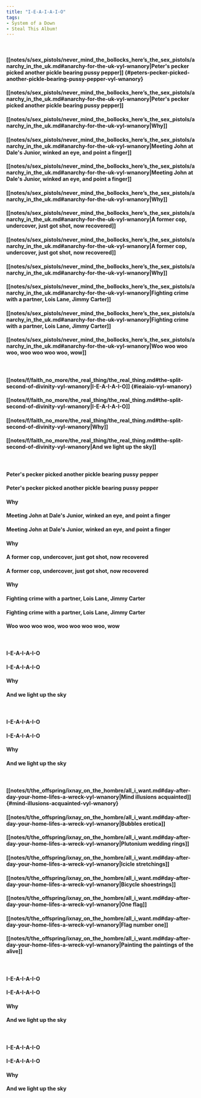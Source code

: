 ```yaml
---
title: "I-E-A-I-A-I-O"
tags:
- System of a Down
- Steal This Album!
---
```

&nbsp;
#### [[notes/s/sex_pistols/never_mind_the_bollocks_here’s_the_sex_pistols/anarchy_in_the_uk.md#anarchy-for-the-uk-vyl-wnanory|Peter's pecker picked another pickle bearing pussy pepper]] {#peters-pecker-picked-another-pickle-bearing-pussy-pepper-vyl-wnanory}
#### [[notes/s/sex_pistols/never_mind_the_bollocks_here’s_the_sex_pistols/anarchy_in_the_uk.md#anarchy-for-the-uk-vyl-wnanory|Peter's pecker picked another pickle bearing pussy pepper]]
#### [[notes/s/sex_pistols/never_mind_the_bollocks_here’s_the_sex_pistols/anarchy_in_the_uk.md#anarchy-for-the-uk-vyl-wnanory|Why]]
#### [[notes/s/sex_pistols/never_mind_the_bollocks_here’s_the_sex_pistols/anarchy_in_the_uk.md#anarchy-for-the-uk-vyl-wnanory|Meeting John at Dale's Junior, winked an eye, and point a finger]]
#### [[notes/s/sex_pistols/never_mind_the_bollocks_here’s_the_sex_pistols/anarchy_in_the_uk.md#anarchy-for-the-uk-vyl-wnanory|Meeting John at Dale's Junior, winked an eye, and point a finger]]
#### [[notes/s/sex_pistols/never_mind_the_bollocks_here’s_the_sex_pistols/anarchy_in_the_uk.md#anarchy-for-the-uk-vyl-wnanory|Why]]
#### [[notes/s/sex_pistols/never_mind_the_bollocks_here’s_the_sex_pistols/anarchy_in_the_uk.md#anarchy-for-the-uk-vyl-wnanory|A former cop, undercover, just got shot, now recovered]]
#### [[notes/s/sex_pistols/never_mind_the_bollocks_here’s_the_sex_pistols/anarchy_in_the_uk.md#anarchy-for-the-uk-vyl-wnanory|A former cop, undercover, just got shot, now recovered]]
#### [[notes/s/sex_pistols/never_mind_the_bollocks_here’s_the_sex_pistols/anarchy_in_the_uk.md#anarchy-for-the-uk-vyl-wnanory|Why]]
#### [[notes/s/sex_pistols/never_mind_the_bollocks_here’s_the_sex_pistols/anarchy_in_the_uk.md#anarchy-for-the-uk-vyl-wnanory|Fighting crime with a partner, Lois Lane, Jimmy Carter]]
#### [[notes/s/sex_pistols/never_mind_the_bollocks_here’s_the_sex_pistols/anarchy_in_the_uk.md#anarchy-for-the-uk-vyl-wnanory|Fighting crime with a partner, Lois Lane, Jimmy Carter]]
#### [[notes/s/sex_pistols/never_mind_the_bollocks_here’s_the_sex_pistols/anarchy_in_the_uk.md#anarchy-for-the-uk-vyl-wnanory|Woo woo woo woo, woo woo woo woo, wow]]
&nbsp;
#### [[notes/f/faith_no_more/the_real_thing/the_real_thing.md#the-split-second-of-divinity-vyl-wnanory|I-E-A-I-A-I-O]] {#ieaiaio-vyl-wnanory}
#### [[notes/f/faith_no_more/the_real_thing/the_real_thing.md#the-split-second-of-divinity-vyl-wnanory|I-E-A-I-A-I-O]]
#### [[notes/f/faith_no_more/the_real_thing/the_real_thing.md#the-split-second-of-divinity-vyl-wnanory|Why]]
#### [[notes/f/faith_no_more/the_real_thing/the_real_thing.md#the-split-second-of-divinity-vyl-wnanory|And we light up the sky]]
&nbsp;
#### Peter's pecker picked another pickle bearing pussy pepper
#### Peter's pecker picked another pickle bearing pussy pepper
#### Why
#### Meeting John at Dale's Junior, winked an eye, and point a finger
#### Meeting John at Dale's Junior, winked an eye, and point a finger
#### Why
#### A former cop, undercover, just got shot, now recovered
#### A former cop, undercover, just got shot, now recovered
#### Why
#### Fighting crime with a partner, Lois Lane, Jimmy Carter
#### Fighting crime with a partner, Lois Lane, Jimmy Carter
#### Woo woo woo woo, woo woo woo woo, wow
&nbsp;
#### I-E-A-I-A-I-O
#### I-E-A-I-A-I-O
#### Why
#### And we light up the sky
&nbsp;
#### I-E-A-I-A-I-O
#### I-E-A-I-A-I-O
#### Why
#### And we light up the sky
&nbsp;
#### [[notes/t/the_offspring/ixnay_on_the_hombre/all_i_want.md#day-after-day-your-home-lifes-a-wreck-vyl-wnanory|Mind illusions acquainted]] {#mind-illusions-acquainted-vyl-wnanory}
#### [[notes/t/the_offspring/ixnay_on_the_hombre/all_i_want.md#day-after-day-your-home-lifes-a-wreck-vyl-wnanory|Bubbles erotica]]
#### [[notes/t/the_offspring/ixnay_on_the_hombre/all_i_want.md#day-after-day-your-home-lifes-a-wreck-vyl-wnanory|Plutonium wedding rings]]
#### [[notes/t/the_offspring/ixnay_on_the_hombre/all_i_want.md#day-after-day-your-home-lifes-a-wreck-vyl-wnanory|Icicle stretchings]]
#### [[notes/t/the_offspring/ixnay_on_the_hombre/all_i_want.md#day-after-day-your-home-lifes-a-wreck-vyl-wnanory|Bicycle shoestrings]]
#### [[notes/t/the_offspring/ixnay_on_the_hombre/all_i_want.md#day-after-day-your-home-lifes-a-wreck-vyl-wnanory|One flag]]
#### [[notes/t/the_offspring/ixnay_on_the_hombre/all_i_want.md#day-after-day-your-home-lifes-a-wreck-vyl-wnanory|Flag number one]]
#### [[notes/t/the_offspring/ixnay_on_the_hombre/all_i_want.md#day-after-day-your-home-lifes-a-wreck-vyl-wnanory|Painting the paintings of the alive]]
&nbsp;
#### I-E-A-I-A-I-O
#### I-E-A-I-A-I-O
#### Why
#### And we light up the sky
&nbsp;
#### I-E-A-I-A-I-O
#### I-E-A-I-A-I-O
#### Why
#### And we light up the sky
